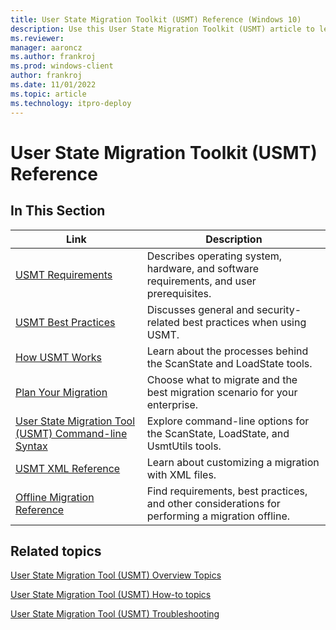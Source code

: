 ```yaml
---
title: User State Migration Toolkit (USMT) Reference (Windows 10)
description: Use this User State Migration Toolkit (USMT) article to learn details about USMT, like operating system, hardware, and software requirements, and user prerequisites.
ms.reviewer: 
manager: aaroncz
ms.author: frankroj
ms.prod: windows-client
author: frankroj
ms.date: 11/01/2022
ms.topic: article
ms.technology: itpro-deploy
---
```


# User State Migration Toolkit (USMT) Reference

## In This Section

| Link | Description |
|--- |--- |
|[USMT Requirements](usmt-requirements.md)|Describes operating system, hardware, and software requirements, and user prerequisites.|
|[USMT Best Practices](usmt-best-practices.md)|Discusses general and security-related best practices when using USMT.|
|[How USMT Works](usmt-how-it-works.md)|Learn about the processes behind the ScanState and LoadState tools.|
|[Plan Your Migration](usmt-plan-your-migration.md)|Choose what to migrate and the best migration scenario for your enterprise.|
|[User State Migration Tool (USMT) Command-line Syntax](usmt-command-line-syntax.md)|Explore command-line options for the ScanState, LoadState, and UsmtUtils tools.|
|[USMT XML Reference](usmt-xml-reference.md)|Learn about customizing a migration with XML files.|
|[Offline Migration Reference](offline-migration-reference.md)|Find requirements, best practices, and other considerations for performing a migration offline.|

## Related topics

[User State Migration Tool (USMT) Overview Topics](usmt-topics.md)

[User State Migration Tool (USMT) How-to topics](usmt-how-to.md)

[User State Migration Tool (USMT) Troubleshooting](usmt-troubleshooting.md)
